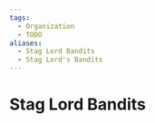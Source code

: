 ```yaml
---
tags:
  - Organization
  - TODO
aliases:
  - Stag Lord Bandits
  - Stag Lord's Bandits
---
```

# Stag Lord Bandits